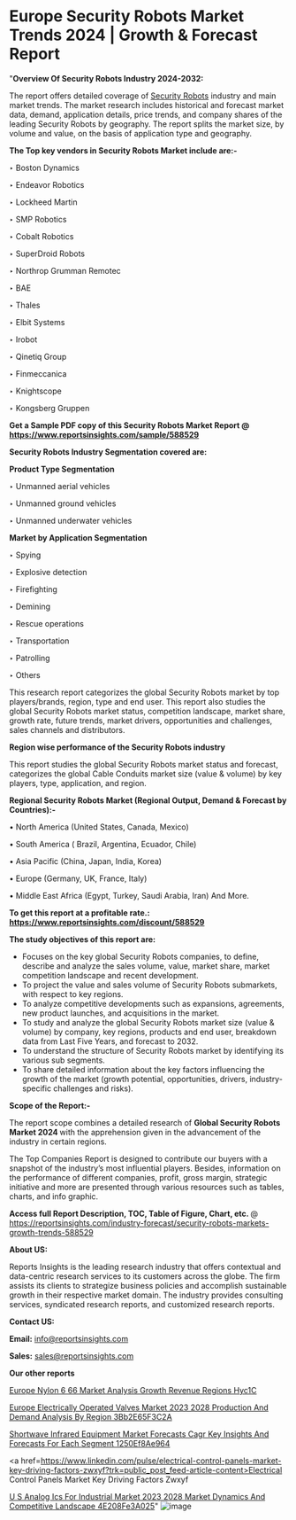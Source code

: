 # Europe Security Robots Market Trends 2024 | Growth & Forecast Report

"<strong>Overview Of Security Robots Industry 2024-2032:</strong>

The report offers detailed coverage of <a href=https://www.reportsinsights.com/sample/588529>Security Robots</a> industry and main market trends. The market research includes historical and forecast market data, demand, application details, price trends, and company shares of the leading Security Robots by geography. The report splits the market size, by volume and value, on the basis of application type and geography.

<strong>The Top key vendors in Security Robots Market include are:- </strong>

‣ Boston Dynamics


‣ Endeavor Robotics


‣ Lockheed Martin


‣ SMP Robotics


‣ Cobalt Robotics


‣ SuperDroid Robots


‣ Northrop Grumman Remotec


‣ BAE


‣ Thales


‣ Elbit Systems


‣ Irobot


‣ Qinetiq Group


‣ Finmeccanica


‣ Knightscope


‣ Kongsberg Gruppen

<strong>Get a Sample PDF copy of this Security Robots Market Report </strong><strong>@ <a href=https://www.reportsinsights.com/sample/588529 style=color:#0000ff;>https://www.reportsinsights.com/sample/588529</a> </strong>

<strong>Security Robots Industry Segmentation covered are:</strong>

<strong>Product Type Segmentation</strong>

‣    Unmanned aerial vehicles


‣ Unmanned ground vehicles


‣ Unmanned underwater vehicles

<strong>Market by Application Segmentation</strong>

‣   Spying


‣ Explosive detection


‣ Firefighting


‣ Demining


‣ Rescue operations


‣ Transportation


‣ Patrolling


‣ Others

This research report categorizes the global Security Robots market by top players/brands, region, type and end user. This report also studies the global Security Robots market status, competition landscape, market share, growth rate, future trends, market drivers, opportunities and challenges, sales channels and distributors.

<strong>Region wise performance of the Security Robots industry</strong><strong> </strong>

This report studies the global Security Robots market status and forecast, categorizes the global Cable Conduits market size (value &amp; volume) by key players, type, application, and region. 

<strong>Regional Security Robots Market (Regional Output, Demand &amp; Forecast by Countries):-</strong>

• North America (United States, Canada, Mexico)

• South America ( Brazil, Argentina, Ecuador, Chile)

• Asia Pacific (China, Japan, India, Korea)

• Europe (Germany, UK, France, Italy)

• Middle East Africa (Egypt, Turkey, Saudi Arabia, Iran) And More.

<strong>To get this report at a profitable rate.: <a href=https://www.reportsinsights.com/discount/588529 style=color:#0000ff;>https://www.reportsinsights.com/discount/588529</a></strong>

<strong>The study objectives of this report are:</strong>
<ul>
  <li>Focuses on the key global Security Robots companies, to define, describe and analyze the sales volume, value, market share, market competition landscape and recent development.</li>
  <li>To project the value and sales volume of Security Robots submarkets, with respect to key regions.</li>
  <li>To analyze competitive developments such as expansions, agreements, new product launches, and acquisitions in the market.</li>
  <li>To study and analyze the global Security Robots market size (value &amp; volume) by company, key regions, products and end user, breakdown data from Last Five Years, and forecast to 2032.</li>
  <li>To understand the structure of Security Robots market by identifying its various sub segments.</li>
  <li>To share detailed information about the key factors influencing the growth of the market (growth potential, opportunities, drivers, industry-specific challenges and risks).</li>
</ul>
<strong>Scope of the Report:-</strong><strong> </strong>

The report scope combines a detailed research of <strong>Global Security Robots Market 2024 </strong>with the apprehension given in the advancement of the industry in certain regions.

The Top Companies Report is designed to contribute our buyers with a snapshot of the industry’s most influential players. Besides, information on the performance of different companies, profit, gross margin, strategic initiative and more are presented through various resources such as tables, charts, and info graphic.

<strong>Access full Report Description, TOC, Table of Figure, Chart, etc. </strong>@   <a href=https://reportsinsights.com/industry-forecast/security-robots-markets-growth-trends-588529 style=color:#0000ff;>https://reportsinsights.com/industry-forecast/security-robots-markets-growth-trends-588529</a>

<strong>About US:</strong>

Reports Insights is the leading research industry that offers contextual and data-centric research services to its customers across the globe. The firm assists its clients to strategize business policies and accomplish sustainable growth in their respective market domain. The industry provides consulting services, syndicated research reports, and customized research reports.

<strong>Contact US:</strong>

<p class=""""><b>Email:</b> <a href=mailto:info@reportsinsights.com>info@reportsinsights.com</a></p>
<p class=""""><b>Sales:</b> <a href=mailto:sales@reportsinsights.com>sales@reportsinsights.com</a></p>

<strong>Our other reports</strong>

<a href=https://www.linkedin.com/pulse/europe-nylon-6-66-market-analysis-growth-revenue-regions-hyc1c/>Europe Nylon 6 66 Market Analysis Growth Revenue Regions Hyc1C</a>

<a href=https://medium.com/@aryawankhede943/europe-electrically-operated-valves-market-2023-2028-production-and-demand-analysis-by-region-3bb2e65f3c2a>Europe Electrically Operated Valves Market 2023 2028 Production And Demand Analysis By Region 3Bb2E65F3C2A</a>

<a href=https://medium.com/@tidke9676/shortwave-infrared-equipment-market-forecasts-cagr-key-insights-and-forecasts-for-each-segment-1250ef8ae964>Shortwave Infrared Equipment Market Forecasts Cagr Key Insights And Forecasts For Each Segment 1250Ef8Ae964</a>

<a href=https://www.linkedin.com/pulse/electrical-control-panels-market-key-driving-factors-zwxyf?trk=public_post_feed-article-content>Electrical Control Panels Market Key Driving Factors Zwxyf</a>

<a href=https://medium.com/@nadeemkazi654/u-s-analog-ics-for-industrial-market-2023-2028-market-dynamics-and-competitive-landscape-4e208fe3a025>U S Analog Ics For Industrial Market 2023 2028 Market Dynamics And Competitive Landscape 4E208Fe3A025</a>"
![image](https://github.com/Jaayaachit/RIGlobal/assets/158452289/a6b89973-5689-4966-83eb-3e6af20d1ce5)

